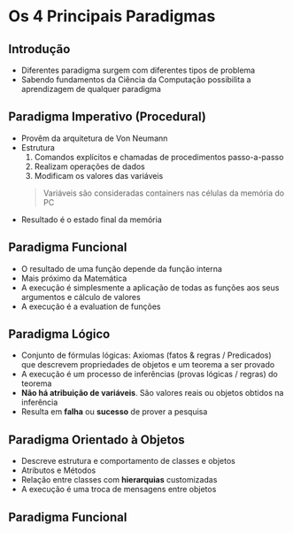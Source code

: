 # Os 4 Principais Paradigmas
## Introdução
- Diferentes paradigma surgem com diferentes tipos de problema
- Sabendo fundamentos da Ciência da Computação possibilita a aprendizagem de qualquer paradigma

## Paradigma Imperativo (Procedural)
- Provêm da arquitetura de Von Neumann
- Estrutura
    1. Comandos explícitos e chamadas de procedimentos passo-a-passo
    2. Realizam operações de dados
    3. Modificam os valores das variáveis
    > Variáveis são consideradas containers nas células da memória do PC
- Resultado é o estado final da memória

## Paradigma Funcional
- O resultado de uma função depende da função interna
- Mais próximo da Matemática
- A execução é simplesmente a aplicação de todas as funções aos seus argumentos e cálculo de valores
- A execução é a evaluation de funções

## Paradigma Lógico
- Conjunto de fórmulas lógicas: Axiomas (fatos & regras / Predicados) que descrevem propriedades de objetos e um teorema a ser provado
- A execução é um processo de inferências (provas lógicas / regras) do teorema
- **Não há atribuição de variáveis**. São valores reais ou objetos obtidos na inferência
- Resulta em **falha** ou **sucesso** de prover a pesquisa

## Paradigma Orientado à Objetos
- Descreve estrutura e comportamento de classes e objetos
- Atributos e Métodos
- Relação entre classes com **hierarquias** customizadas
- A execução é uma troca de mensagens entre objetos

## Paradigma Funcional
